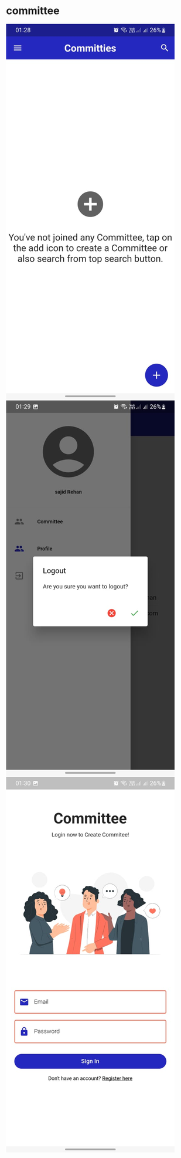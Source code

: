 # committee

<img src="https://github.com/chanivicky658/COUNTER-APP-WAQAS-AFZAL-SP21-BCS-18/blob/main/committee/ss/WhatsApp%20Image%202023-07-02%20at%2012.39.02.jpeg">
<img src="https://github.com/chanivicky658/COUNTER-APP-WAQAS-AFZAL-SP21-BCS-18/blob/main/committee/ss/WhatsApp%20Image%202023-07-02%20at%2012.39.03%20(1).jpeg">
<img src="https://github.com/chanivicky658/COUNTER-APP-WAQAS-AFZAL-SP21-BCS-18/blob/main/committee/ss/WhatsApp%20Image%202023-07-02%20at%2012.39.03.jpeg">

